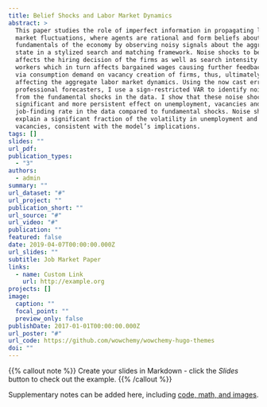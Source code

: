 ```yaml
---
title: Belief Shocks and Labor Market Dynamics
abstract: >
  This paper studies the role of imperfect information in propagating labor
  market fluctuations, where agents are rational and form beliefs about the
  fundamentals of the economy by observing noisy signals about the aggregate
  state in a stylized search and matching framework. Noise shocks to beliefs
  affects the hiring decision of the firms as well as search intensity of
  workers which in turn affects bargained wages causing further feedback effect
  via consumption demand on vacancy creation of firms, thus, ultimately
  affecting the aggregate labor market dynamics. Using the now cast errors of
  professional forecasters, I use a sign-restricted VAR to identify noise shocks
  from the fundamental shocks in the data. I show that these noise shocks have a
  significant and more persistent effect on unemployment, vacancies and
  job-finding rate in the data compared to fundamental shocks. Noise shocks can
  explain a significant fraction of the volatility in unemployment and
  vacancies, consistent with the model’s implications. 
tags: []
slides: ""
url_pdf: 
publication_types:
  - "3"
authors:
  - admin
summary: ""
url_dataset: "#"
url_project: ""
publication_short: ""
url_source: "#"
url_video: "#"
publication: ""
featured: false
date: 2019-04-07T00:00:00.000Z
url_slides: ""
subtitle: Job Market Paper
links:
  - name: Custom Link
    url: http://example.org
projects: []
image:
  caption: ""
  focal_point: ""
  preview_only: false
publishDate: 2017-01-01T00:00:00.000Z
url_poster: "#"
url_code: https://github.com/wowchemy/wowchemy-hugo-themes
doi: ""
---
```


{{% callout note %}}
Create your slides in Markdown - click the *Slides* button to check out the example.
{{% /callout %}}

Supplementary notes can be added here, including [code, math, and images](https://wowchemy.com/docs/writing-markdown-latex/).
